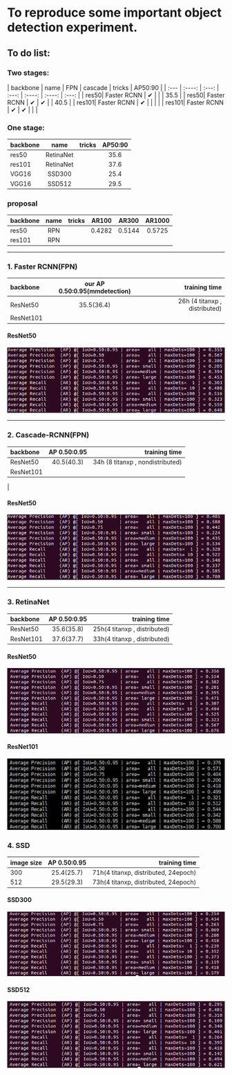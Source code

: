 # To reproduce some important object detection experiment.

## To do list:
### Two stages:
| backbone | name | FPN | cascade | tricks | AP50:90 |
| :--- | :----: | :---: | :---: | :----: | :----: | :---: |
| res50| Faster RCNN  | ✔ |   |   |  35.5 | 
| res50| Faster RCNN  | ✔ | ✔ |   |  40.5 |	
| res101| Faster RCNN | ✔ |   |   |       |
| res101| Faster RCNN | ✔ | ✔ |	  |       |

### One stage:
| backbone | name | tricks |AP50:90 |
| :--- | :----: | :---: | :---: | 
| res50  | RetinaNet |  |	35.6 |
| res101 | RetinaNet |  |   37.6 |
| VGG16  | SSD300    |  |	25.4 | 
| VGG16  | SSD512    |  |   29.5 |

### proposal
| backbone | name | tricks | AR100 | AR300 | AR1000 |
| :--- | :----: | :---: | :---: |:---: |:---: |
| res50  | RPN  |  | 0.4282 | 0.5144 | 0.5725 |
| res101  | RPN |  |        | 


***
### 1. Faster RCNN(FPN)
| backbone | our AP 0.50:0.95(mmdetection) | training time |
| :--- | :----: | ---: |
| ResNet50 | 35.5(36.4) | 26h (4 titanxp , distributed) | 
| ResNet101 |  |
#### ResNet50
![faster_rcnn_r50](imgs/faster_rcnn_r50.png)

***

### 2. Cascade-RCNN(FPN)

| backbone | AP 0.50:0.95 | training time |
| :--- | :----: | ---: |
| ResNet50 | 40.5(40.3) | 34h (8 titanxp , nondistributed) |
| ResNet101 |  
|
#### ResNet50
![cascade_rcnn_r50](imgs/cascade_rcnn_r50.png)

***

### 3. RetinaNet
| backbone | AP 0.50:0.95 | training time |
| :--- | :----: | ---: |
| ResNet50 | 35.6(35.8)  | 25h(4 titanxp , distributed) |
| ResNet101 |  37.6(37.7)| 33h(4 titanxp , distributed) |
#### ResNet50
![retinaNet_r50](imgs/retinaNet_r50.png)

#### ResNet101
![retinaNet_r101](imgs/retinaNet_r101.png)

### 4. SSD
| image size | AP 0.50:0.95 | training time |
| :--- | :----: | ---: |
| 300 | 25.4(25.7)  | 71h(4 titanxp, distributed, 24epoch) |
| 512 | 29.5(29.3)  | 73h(4 titanxp, distributed, 24epoch) |
#### SSD300
![ssd300](imgs/ssd300.png)
#### SSD512
![ssd300](imgs/ssd512.png)
